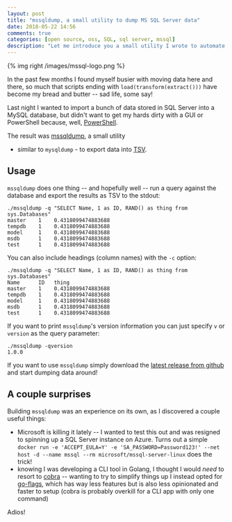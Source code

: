```yaml
---
layout: post
title: "mssqldump, a small utility to dump MS SQL Server data"
date: 2018-05-22 14:56
comments: true
categories: [open source, oss, SQL, sql server, mssql]
description: "Let me introduce you a small utility I wrote to automate some tasks: mssqldump, mysqldump, for MS SQL Server."
---
```


{% img right /images/mssql-logo.png %}

In the past few months I found myself busier with moving data here and there, so
much that scripts ending with `load(transform(extract()))` have become my bread
and butter -- sad life, some say!

Last night I wanted to import a bunch of data stored in SQL Server
into a MySQL database, but didn't want to get my hards dirty with a GUI or PowerShell
because, well, [PowerShell](https://www.google.ae/search?q=powershell+sucks&oq=powershell+sucks&aqs=chrome..69i57j69i61j0l4.3713j0j7&sourceid=chrome&ie=UTF-8).

The result was [mssqldump](https://github.com/odino/mssqldump), a small utility
- similar to `mysqldump` - to export data into [TSV](/tsv-better-than-csv/).

<!-- more -->

## Usage

`mssqldump` does one thing -- and hopefully well -- run a query against the
database and export the results as TSV to the stdout:

```
./mssqldump -q "SELECT Name, 1 as ID, RAND() as thing from sys.Databases"
master    1    0.4318099474883688
tempdb    1    0.4318099474883688
model     1    0.4318099474883688
msdb      1    0.4318099474883688
test      1    0.4318099474883688
```

You can also include headings (column names) with the `-c` option:

```
./mssqldump -q "SELECT Name, 1 as ID, RAND() as thing from sys.Databases"
Name      ID   thing
master    1    0.4318099474883688
tempdb    1    0.4318099474883688
model     1    0.4318099474883688
msdb      1    0.4318099474883688
test      1    0.4318099474883688
```

If you want to print `mssqldump`'s version information you can just specify `v`
or `version` as the query parameter:

```
./mssqldump -qversion
1.0.0
```

If you want to use `mssqldump` simply download the [latest release from github](https://github.com/odino/mssqldump/releases)
and start dumping data around!

## A couple surprises

Building `mssqldump` was an experience on its own, as I discovered a couple useful
things:

* Microsoft is killing it lately -- I wanted to test this out and was resigned to
spinning up a SQL Server instance on Azure. Turns out a simple `docker run -e 'ACCEPT_EULA=Y' -e 'SA_PASSWORD=Password123!' --net host -d --name mssql --rm microsoft/mssql-server-linux`
does the trick!
* knowing I was developing a CLI tool in Golang, I thought I would *need* to resort
to [cobra](https://github.com/spf13/cobra) -- wanting to try to simplify things
up I instead opted for [go-flags](https://github.com/jessevdk/go-flags), which has way less
features but is also less opinionated and faster to setup (cobra is probably overkill
for a CLI app with only one command)

Adios!

